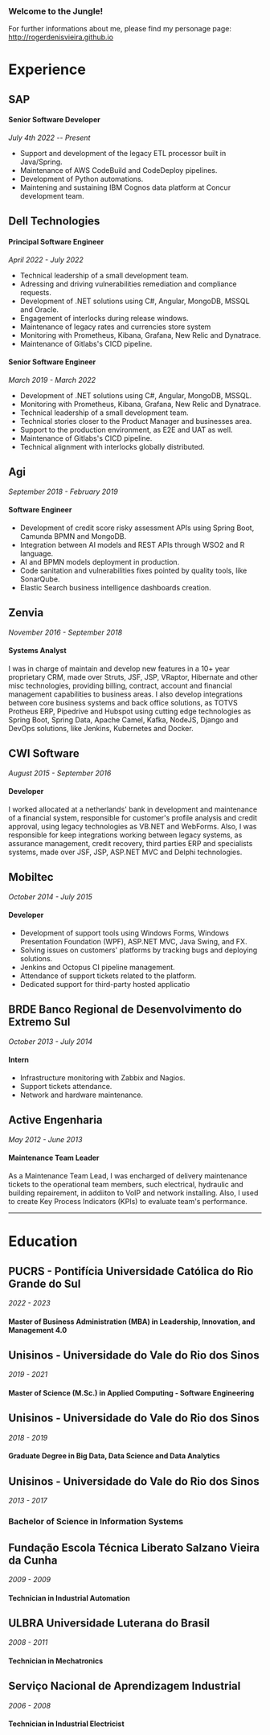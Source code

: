 ### Welcome to the Jungle!

For further informations about me, please find my personage page: http://rogerdenisvieira.github.io

# Experience

## SAP
#### Senior Software Developer
_July 4th 2022 -- Present_


- Support and development of the legacy ETL processor built in Java/Spring.
- Maintenance of AWS CodeBuild and CodeDeploy pipelines.
- Development of Python automations.
- Maintening and sustaining IBM Cognos data platform at Concur development team.

## Dell Technologies

#### Principal Software Engineer 
_April 2022 - July 2022_

- Technical leadership of a small development team.
- Adressing and driving vulnerabilities remediation and compliance requests.
- Development of .NET solutions using C#, Angular, MongoDB, MSSQL and Oracle.
- Engagement of interlocks during release windows.
- Maintenance of legacy rates and currencies store system
- Monitoring with Prometheus, Kibana, Grafana, New Relic and Dynatrace.
- Maintenance of Gitlabs's CICD pipeline.

#### Senior Software Engineer
_March 2019 - March 2022_


- Development of .NET solutions using C#, Angular, MongoDB, MSSQL.
- Monitoring with Prometheus, Kibana, Grafana, New Relic and Dynatrace.
- Technical leadership of a small development team.
- Technical stories closer to the Product Manager and businesses area.
- Support to the production environment, as E2E and UAT as well.
- Maintenance of Gitlabs's CICD pipeline.
- Technical alignment with interlocks globally distributed.

## Agi
_September 2018 - February 2019_

#### Software Engineer


- Development of credit score risky assessment APIs using Spring Boot, Camunda BPMN and MongoDB.
- Integration between AI models and REST APIs through WSO2 and R language.
- AI and BPMN models deployment in production.
- Code sanitation and vulnerabilities fixes pointed by quality tools, like SonarQube.
- Elastic Search business intelligence dashboards creation.

## Zenvia
_November 2016 - September 2018_

#### Systems Analyst

I was in charge of maintain and develop new features in a 10+ year proprietary CRM, made over Struts, JSF, JSP, VRaptor, Hibernate and other misc technologies, providing billing, contract, account and financial management capabilities to business areas. I also develop integrations between core business systems and back office solutions, as TOTVS Protheus ERP, Pipedrive and Hubspot using cutting edge technologies as Spring Boot, Spring Data, Apache Camel, Kafka, NodeJS, Django and DevOps solutions, like Jenkins, Kubernetes and Docker.

## CWI Software
_August 2015 - September 2016_

#### Developer

I worked allocated at a netherlands' bank in development and maintenance of a financial system, responsible for customer's profile analysis and credit approval, using legacy technologies as VB.NET and WebForms. Also, I was responsible for keep integrations working between legacy systems, as assurance management, credit recovery, third parties ERP and specialists systems, made over JSF, JSP, ASP.NET MVC and Delphi technologies.

## Mobiltec
_October 2014 - July 2015_

#### Developer

- Development of support tools using Windows Forms, Windows Presentation Foundation (WPF), ASP.NET MVC, Java Swing, and FX.
- Solving issues on customers' platforms by tracking bugs and deploying solutions. 
- Jenkins and Octopus CI pipeline management.
- Attendance of support tickets related to the platform.
- Dedicated support for third-party hosted applicatio

## BRDE Banco Regional de Desenvolvimento do Extremo Sul
_October 2013 - July 2014_

#### Intern


- Infrastructure monitoring with Zabbix and Nagios.
- Support tickets attendance.
- Network and hardware maintenance.

## Active Engenharia
_May 2012 - June 2013_

#### Maintenance Team Leader

As a Maintenance Team Lead, I was encharged of delivery maintenance tickets to the operational team members, such electrical, hydraulic and building repairement, in addiiton to VoIP and network installing. Also, I used to create Key Process Indicators (KPIs) to evaluate team's performance.

---

# Education


## PUCRS - Pontifícia Universidade Católica do Rio Grande do Sul

_2022 - 2023_

#### Master of Business Administration (MBA) in Leadership, Innovation, and Management 4.0


## Unisinos - Universidade do Vale do Rio dos Sinos
_2019 - 2021_
#### Master of Science (M.Sc.) in Applied Computing - Software Engineering


## Unisinos - Universidade do Vale do Rio dos Sinos
_2018 - 2019_
#### Graduate Degree in Big Data, Data Science and Data Analytics


## Unisinos - Universidade do Vale do Rio dos Sinos
_2013 - 2017_
### Bachelor of Science in Information Systems


## Fundação Escola Técnica Liberato Salzano Vieira da Cunha
_2009 - 2009_
#### Technician in Industrial Automation


## ULBRA Universidade Luterana do Brasil
_2008 - 2011_
#### Technician in Mechatronics


## Serviço Nacional de Aprendizagem Industrial
_2006 - 2008_
#### Technician in Industrial Electricist




